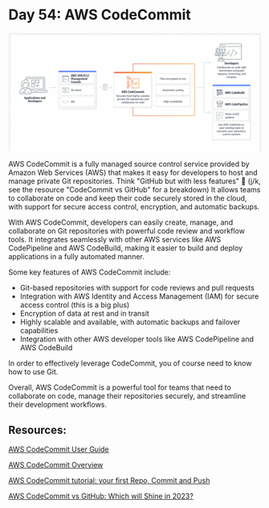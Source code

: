 # Day 54: AWS CodeCommit

![](images/day54-01.png)


AWS CodeCommit is a fully managed source control service provided by Amazon Web Services (AWS) that makes it easy for developers to host and manage private Git repositories. Think "GitHub but with less features" 🤣 (j/k, see the resource "CodeCommit vs GitHub" for a breakdown) It allows teams to collaborate on code and keep their code securely stored in the cloud, with support for secure access control, encryption, and automatic backups.

With AWS CodeCommit, developers can easily create, manage, and collaborate on Git repositories with powerful code review and workflow tools. It integrates seamlessly with other AWS services like AWS CodePipeline and AWS CodeBuild, making it easier to build and deploy applications in a fully automated manner.

Some key features of AWS CodeCommit include:

- Git-based repositories with support for code reviews and pull requests
- Integration with AWS Identity and Access Management (IAM) for secure access control (this is a big plus)
- Encryption of data at rest and in transit
- Highly scalable and available, with automatic backups and failover capabilities
- Integration with other AWS developer tools like AWS CodePipeline and AWS CodeBuild

In order to effectively leverage CodeCommit, you of course need to know how to use Git. 

Overall, AWS CodeCommit is a powerful tool for teams that need to collaborate on code, manage their repositories securely, and streamline their development workflows.



## Resources:

[AWS CodeCommit User Guide](https://docs.aws.amazon.com/codecommit/latest/userguide/welcome.html)

[AWS CodeCommit Overview](https://youtu.be/5kFmfgFYOx4)

[AWS CodeCommit tutorial: your first Repo, Commit and Push](https://youtu.be/t7M8pHCh5Xs)

[AWS CodeCommit vs GitHub: Which will Shine in 2023?](https://appwrk.com/aws-codecommit-vs-github)

